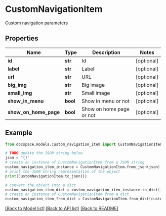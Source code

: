 # CustomNavigationItem

Custom navigation parameters

## Properties

Name | Type | Description | Notes
------------ | ------------- | ------------- | -------------
**id** | **str** | Id | [optional] 
**label** | **str** | Label | [optional] 
**url** | **str** | URL | [optional] 
**big_img** | **str** | Big image | [optional] 
**small_img** | **str** | Small image | [optional] 
**show_in_menu** | **bool** | Show in menu or not | [optional] 
**show_on_home_page** | **bool** | Show on home page or not | [optional] 

## Example

```python
from docspace.models.custom_navigation_item import CustomNavigationItem

# TODO update the JSON string below
json = "{}"
# create an instance of CustomNavigationItem from a JSON string
custom_navigation_item_instance = CustomNavigationItem.from_json(json)
# print the JSON string representation of the object
print(CustomNavigationItem.to_json())

# convert the object into a dict
custom_navigation_item_dict = custom_navigation_item_instance.to_dict()
# create an instance of CustomNavigationItem from a dict
custom_navigation_item_from_dict = CustomNavigationItem.from_dict(custom_navigation_item_dict)
```
[[Back to Model list]](../README.md#documentation-for-models) [[Back to API list]](../README.md#documentation-for-api-endpoints) [[Back to README]](../README.md)


